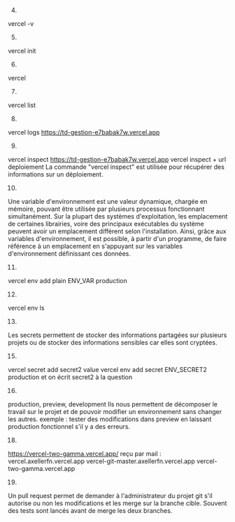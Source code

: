 4) 
vercel -v

5) 
vercel init

6)
vercel

7)
vercel list

8)
vercel logs https://td-gestion-e7babak7w.vercel.app

9)
vercel inspect https://td-gestion-e7babak7w.vercel.app
vercel inspect + url deploiement
La commande "vercel inspect" est utilisée pour récupérer des informations sur un déploiement.

10)
Une variable d'environnement est une valeur dynamique, chargée en mémoire, pouvant être utilisée par plusieurs processus fonctionnant simultanément. 
Sur la plupart des systèmes d'exploitation, les emplacement de certaines librairies, voire des principaux exécutables du système peuvent avoir un emplacement différent selon l'installation.
Ainsi, grâce aux variables d'environnement, il est possible, à partir d'un programme, de faire référence à un emplacement en s'appuyant sur les variables d'environnement définissant ces données. 

11)
vercel env add plain ENV_VAR production

12)
vercel env ls

13)
Les secrets permettent de stocker des informations partagées sur plusieurs projets ou de stocker des informations sensibles 
car elles sont cryptées.

15)
vercel secret add secret2 value 
vercel env add secret ENV_SECRET2 production
et on écrit secret2 à la question

16)
production, preview, development
Ils nous permettent de décomposer le travail sur le projet et de pouvoir modifier un environnement sans changer les autres.
exemple : tester des modifications dans preview en laissant production fonctionnel s'il y a des erreurs.

18)
https://vercel-two-gamma.vercel.app/
reçu par mail :
vercel.axellerfn.vercel.app
vercel-git-master.axellerfn.vercel.app
vercel-two-gamma.vercel.app

19)
Un pull request permet de demander à l'administrateur du projet git s'il autorise 
ou non les modifications et les merge sur la branche cible. 
Souvent des tests sont lancés avant de merge les deux branches.





